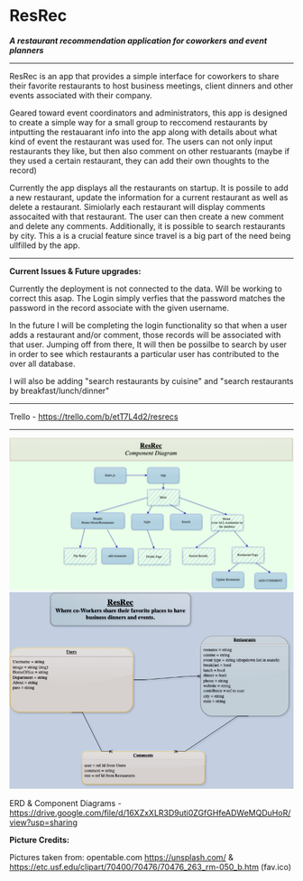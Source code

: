 # ResRec

**_A restaurant recommendation application for coworkers and event planners_**

---

ResRec is an app that provides a simple interface for coworkers to share their favorite restaurants to host business meetings, client dinners and other events associated with their company.

Geared toward event coordinators and administrators, this app is designed to create a simple way for a small group to reccomend restaurants by intputting the restauarant info into the app along with details about what kind of event the restaurant was used for. The users can not only input restaurants they like, but then also comment on other restuarants (maybe if they used a certain restaurant, they can add their own thoughts to the record)

Currently the app displays all the restaurants on startup. It is possile to add a new restaurant, update the information for a current restaurant as well as delete a restaurant. Simiolarly each restaurant will display comments assocaited with that restaurant. The user can then create a new comment and delete any comments. Additionally, it is possible to search restaurants by city. This a is a crucial feature since travel is a big part of the need being ullfilled by the app.

---

**Current Issues & Future upgrades:**

Currently the deployment is not connected to the data. Will be working to correct this asap. The Login simply verfies that the password matches the password in the record associate with the given username.

In the future I will be completing the login functionality so that when a user adds a restaurant and/or comment, those records will be associated with that user. Jumping off from there, It will then be possilbe to search by user in order to see which restaurants a particular user has contributed to the over all database.

I will also be adding "search restaurants by cuisine" and "search restaurants by breakfast/lunch/dinner"

---

Trello - https://trello.com/b/etT7L4d2/resrecs

---

<div>
  <img alt="RAWG" src="ResRec Diagrams-Components.drawio.png" />
</div>
<div>
  <img alt="RAWG" src="ResRec Diagrams-ERD.drawio.png" />
</div>

ERD & Component Diagrams - https://drive.google.com/file/d/16XZxXLR3D9uti0ZGfGHfeADWeMQDuHoR/view?usp=sharing

**Picture Credits:**

Pictures taken from:
opentable.com
https://unsplash.com/
& https://etc.usf.edu/clipart/70400/70476/70476_263_rm-050_b.htm (fav.ico)
